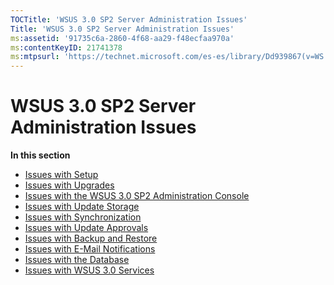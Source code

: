 ```yaml
---
TOCTitle: 'WSUS 3.0 SP2 Server Administration Issues'
Title: 'WSUS 3.0 SP2 Server Administration Issues'
ms:assetid: '91735c6a-2860-4f68-aa29-f48ecfaa970a'
ms:contentKeyID: 21741378
ms:mtpsurl: 'https://technet.microsoft.com/es-es/library/Dd939867(v=WS.10)'
---
```


WSUS 3.0 SP2 Server Administration Issues
=========================================

**In this section**

-   [Issues with Setup](https://technet.microsoft.com/9fd83c19-9100-4ac6-adf7-50dabc1b7dd8)
-   [Issues with Upgrades](https://technet.microsoft.com/b64722a1-d044-4e97-b2e8-2ee8f0154238)
-   [Issues with the WSUS 3.0 SP2 Administration Console](https://technet.microsoft.com/a7602334-3ead-425b-96b4-894c68f64b3e)
-   [Issues with Update Storage](https://technet.microsoft.com/4615d075-9566-40b4-8336-7389d4cc0c41)
-   [Issues with Synchronization](https://technet.microsoft.com/6a224c45-3a4c-4145-acf3-5fb520efea1d)
-   [Issues with Update Approvals](https://technet.microsoft.com/e02a12a4-53db-4e6f-8335-9dde330de1f4)
-   [Issues with Backup and Restore](https://technet.microsoft.com/2254217c-9c85-4d6f-a3c1-c8ece1a8eb66)
-   [Issues with E-Mail Notifications](https://technet.microsoft.com/5e57aba2-da75-465b-88bb-03d5390ea2cb)
-   [Issues with the Database](https://technet.microsoft.com/46af7b4a-cdf7-46a0-9521-dc0d78e79e50)
-   [Issues with WSUS 3.0 Services](https://technet.microsoft.com/50cbd09c-7984-4dcd-8cfc-d14e69561ab3)
